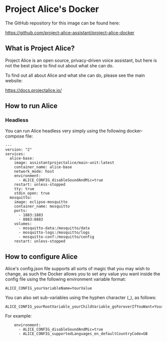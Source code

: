 # Project Alice's Docker

The GitHub repository for this image can be found here:

https://github.com/project-alice-assistant/project-alice-docker

## What is Project Alice?

Project Alice is an open source, privacy-driven voice assistant, but here is not the best place to find out about what she can do.

To find out all about Alice and what she can do, please see the main website:

https://docs.projectalice.io/

## How to run Alice

### Headless

You can run Alice headless very simply using the following docker-compose file:

```
---
version: "2"
services:
  alice-base:
    image: assistantprojectalice/main-unit:latest
    container_name: alice-base
    network_mode: host
    environment:
      - ALICE_CONFIG_disableSoundAndMic=true
    restart: unless-stopped
    tty: true
    stdin_open: true
  mosquitto:
    image: eclipse-mosquitto
    container_name: mosquitto
    ports:
      - 1883:1883
      - 8883:8883
    volumes:
      - mosquitto-data:/mosquitto/data
      - mosquitto-logs:/mosquitto/logs
      - mosquitto-conf:/mosquitto/config
    restart: unless-stopped
```

## How to configure Alice

Alice's config.json file supports all sorts of magic that you may wish to change, as such the Docker allows you to set any value you want inside the config file using the following environment variable format:
```
ALICE_CONFIG_yourVariableName=YourValue
```
You can also set sub-variables using the hyphen character (_), as follows:
```
ALICE_CONFIG_yourRootVariable_yourChildVariable_goForeverIfYouWant=YourValue
```
For example:
```
    environment:
      - ALICE_CONFIG_disableSoundAndMic=true
      - ALICE_CONFIG_supportedLanguages_en_defaultCountryCode=GB
```
